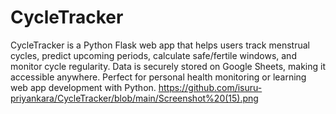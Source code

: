# CycleTracker
CycleTracker is a Python Flask web app that helps users track menstrual cycles, predict upcoming periods, calculate safe/fertile windows, and monitor cycle regularity. Data is securely stored on Google Sheets, making it accessible anywhere. Perfect for personal health monitoring or learning web app development with Python.
https://github.com/isuru-priyankara/CycleTracker/blob/main/Screenshot%20(15).png
